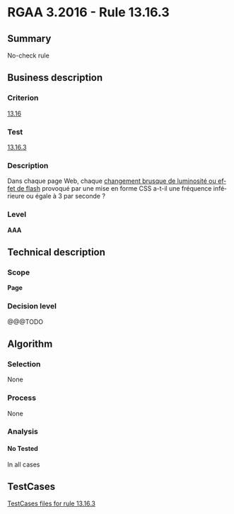 # RGAA 3.2016 - Rule 13.16.3

## Summary
No-check rule


## Business description

### Criterion
[13.16](http://references.modernisation.gouv.fr/rgaa-accessibilite/2016/criteres.html#crit-13-16)

### Test
[13.16.3](http://references.modernisation.gouv.fr/rgaa-accessibilite/2016/criteres.html#test-13-16-3)

### Description
<div lang="fr">Dans chaque page Web, chaque <a href="http://references.modernisation.gouv.fr/rgaa-accessibilite/glossaire.html#changements-brusques-de-luminosite">changement brusque de luminosit&#xE9; ou effet de flash</a> provoqu&#xE9; par une mise en forme CSS a-t-il une fr&#xE9;quence inf&#xE9;rieure ou &#xE9;gale &#xE0; 3 par seconde&nbsp;?</div>

### Level
**AAA**


## Technical description

### Scope
**Page**

### Decision level
@@@TODO


## Algorithm

### Selection
None

### Process
None

### Analysis

#### No Tested
In all cases


##  TestCases

[TestCases files for rule 13.16.3](https://github.com/Asqatasun/Asqatasun/tree/develop/rules/rules-rgaa3.2016/src/test/resources/testcases/rgaa32016/Rgaa32016Rule131603/)


